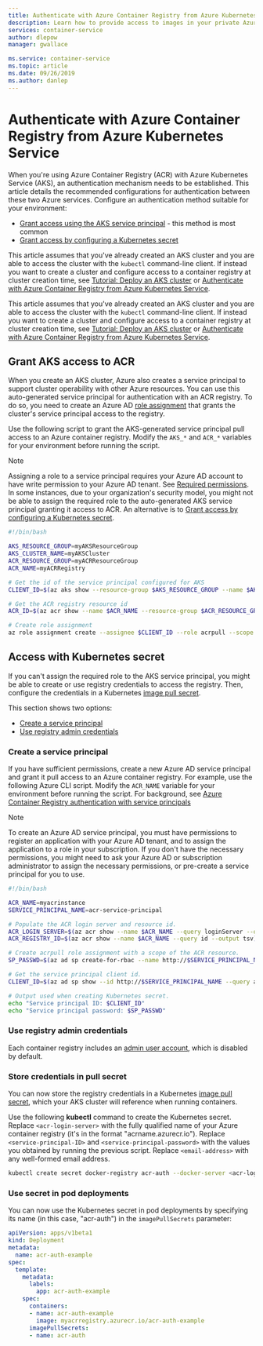 ```yaml
---
title: Authenticate with Azure Container Registry from Azure Kubernetes Service
description: Learn how to provide access to images in your private Azure container registry from Azure Kubernetes Service by using an Azure Active Directory service principal.
services: container-service
author: dlepow
manager: gwallace

ms.service: container-service
ms.topic: article
ms.date: 09/26/2019
ms.author: danlep
---
```


# Authenticate with Azure Container Registry from Azure Kubernetes Service

When you're using Azure Container Registry (ACR) with Azure Kubernetes Service (AKS), an authentication mechanism needs to be established. This article details the recommended configurations for authentication between these two Azure services. Configure an authentication method suitable for your environment:

* [Grant access using the AKS service principal](#grant-aks-access-to-acr) - this method is most common
* [Grant access by configuring a Kubernetes secret](#access-with-kubernetes-secret)

This article assumes that you've already created an AKS cluster and you are able to access the cluster with the `kubectl` command-line client. If instead you want to create a cluster and configure access to a container registry at cluster creation time, see [Tutorial: Deploy an AKS cluster](../aks/tutorial-kubernetes-deploy-cluster.md) or [Authenticate with Azure Container Registry from Azure Kubernetes Service](../aks/cluster-container-registry-integration.md).

This article assumes that you've already created an AKS cluster and you are able to access the cluster with the `kubectl` command-line client. If instead you want to create a cluster and configure access to a container registry at cluster creation time, see [Tutorial: Deploy an AKS cluster](../aks/tutorial-kubernetes-deploy-cluster.md) or [Authenticate with Azure Container Registry from Azure Kubernetes Service](../aks/cluster-container-registry-integration.md).

## Grant AKS access to ACR

When you create an AKS cluster, Azure also creates a service principal to support cluster operability with other Azure resources. You can use this auto-generated service principal for authentication with an ACR registry. To do so, you need to create an Azure AD [role assignment](../role-based-access-control/overview.md#role-assignments) that grants the cluster's service principal access to the registry.

Use the following script to grant the AKS-generated service principal pull access to an Azure container registry. Modify the `AKS_*` and `ACR_*` variables for your environment before running the script.

> [!NOTE]
> Assigning a role to a service principal requires your Azure AD account to have write permission to your Azure AD tenant. See [Required permissions](../active-directory/develop/howto-create-service-principal-portal.md#required-permissions). In some instances, due to your organization's security model, you might not be able to assign the required role to the auto-generated AKS service principal granting it access to ACR. An alternative is to [Grant access by configuring a Kubernetes secret](#access-with-kubernetes-secret). 

```bash
#!/bin/bash

AKS_RESOURCE_GROUP=myAKSResourceGroup
AKS_CLUSTER_NAME=myAKSCluster
ACR_RESOURCE_GROUP=myACRResourceGroup
ACR_NAME=myACRRegistry

# Get the id of the service principal configured for AKS
CLIENT_ID=$(az aks show --resource-group $AKS_RESOURCE_GROUP --name $AKS_CLUSTER_NAME --query "servicePrincipalProfile.clientId" --output tsv)

# Get the ACR registry resource id
ACR_ID=$(az acr show --name $ACR_NAME --resource-group $ACR_RESOURCE_GROUP --query "id" --output tsv)

# Create role assignment
az role assignment create --assignee $CLIENT_ID --role acrpull --scope $ACR_ID
```

## Access with Kubernetes secret

If you can't assign the required role to the AKS service principal, you might be able to create or use registry credentials to access the registry. Then, configure the credentials in a Kubernetes [image pull secret](https://kubernetes.io/docs/tasks/configure-pod-container/pull-image-private-registry/). 

This section shows two options:

* [Create a service principal](#create-a-service-principal)
* [Use registry admin credentials](#use-registry-admin-credentials)

### Create a service principal

If you have sufficient permissions, create a new Azure AD service principal and grant it pull access to an Azure container registry. For example, use the following Azure CLI script. Modify the `ACR_NAME` variable for your environment before running the script. For background, see [Azure Container Registry authentication with service principals](../container-registry/container-registry-auth-service-principal.md#create-a-service-principal)

> [!NOTE]
> To create an Azure AD service principal, you must have permissions to register an application with your Azure AD tenant, and to assign the application to a role in your subscription. If you don't have the necessary permissions, you might need to ask your Azure AD or subscription administrator to assign the necessary permissions, or pre-create a service principal for you to use.

```bash
#!/bin/bash

ACR_NAME=myacrinstance
SERVICE_PRINCIPAL_NAME=acr-service-principal

# Populate the ACR login server and resource id.
ACR_LOGIN_SERVER=$(az acr show --name $ACR_NAME --query loginServer --output tsv)
ACR_REGISTRY_ID=$(az acr show --name $ACR_NAME --query id --output tsv)

# Create acrpull role assignment with a scope of the ACR resource.
SP_PASSWD=$(az ad sp create-for-rbac --name http://$SERVICE_PRINCIPAL_NAME --role acrpull --scopes $ACR_REGISTRY_ID --query password --output tsv)

# Get the service principal client id.
CLIENT_ID=$(az ad sp show --id http://$SERVICE_PRINCIPAL_NAME --query appId --output tsv)

# Output used when creating Kubernetes secret.
echo "Service principal ID: $CLIENT_ID"
echo "Service principal password: $SP_PASSWD"
```

### Use registry admin credentials

Each container registry includes an [admin user account](../container-registry/container-registry-authentication.md#admin-account), which is disabled by default. 


### Store credentials in pull secret

You can now store the registry credentials in a Kubernetes [image pull secret][image-pull-secret], which your AKS cluster will reference when running containers.

Use the following **kubectl** command to create the Kubernetes secret. Replace `<acr-login-server>` with the fully qualified name of your Azure container registry (it's in the format "acrname.azurecr.io"). Replace `<service-principal-ID>` and `<service-principal-password>` with the values you obtained by running the previous script. Replace `<email-address>` with any well-formed email address.

```bash
kubectl create secret docker-registry acr-auth --docker-server <acr-login-server> --docker-username <service-principal-ID> --docker-password <service-principal-password> --docker-email <email-address>
```



### Use secret in pod deployments

You can now use the Kubernetes secret in pod deployments by specifying its name (in this case, "acr-auth") in the `imagePullSecrets` parameter:

```yaml
apiVersion: apps/v1beta1
kind: Deployment
metadata:
  name: acr-auth-example
spec:
  template:
    metadata:
      labels:
        app: acr-auth-example
    spec:
      containers:
      - name: acr-auth-example
        image: myacrregistry.azurecr.io/acr-auth-example
      imagePullSecrets:
      - name: acr-auth
```

<!-- LINKS - external -->
[kubernetes-secret]: https://kubernetes.io/docs/concepts/configuration/secret/
[image-pull-secret]: https://kubernetes.io/docs/concepts/configuration/secret/#using-imagepullsecrets
